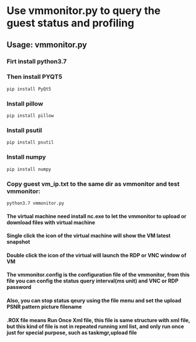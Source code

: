 # Use vmmonitor.py to query the guest status and profiling
## Usage: vmmonitor.py
### Firt install python3.7
### Then install PYQT5
```
pip install PyQt5
```
### Install pillow
```
pip install pillow
```

### Install psutil
```
pip install psutil
```

### Install numpy
```
pip install numpy
```

### Copy guest vm_ip.txt to the same dir as vmmonitor and test vmmonitor:
```
python3.7 vmmonitor.py
```

#### The virtual machine need install nc.exe to let the vmmonitor to upload or download files with virtual machine
#### Single click the icon of the virtual machine will show the VM latest snapshot
#### Double click the icon of the virtual will launch the RDP or VNC window of VM
#### The vmmonitor.config is the configuration file of the vmmonitor, from this file you can config the status query interval(ms unit) and VNC or RDP password
#### Also, you can stop status qeury using the file menu and set the upload PSNR pattern picture filename
#### .ROX file means Run Once Xml file, this file is same structure with xml file, but this kind of file is not in repeated running xml list, and only run once just for special purpose, such as taskmgr,upload file